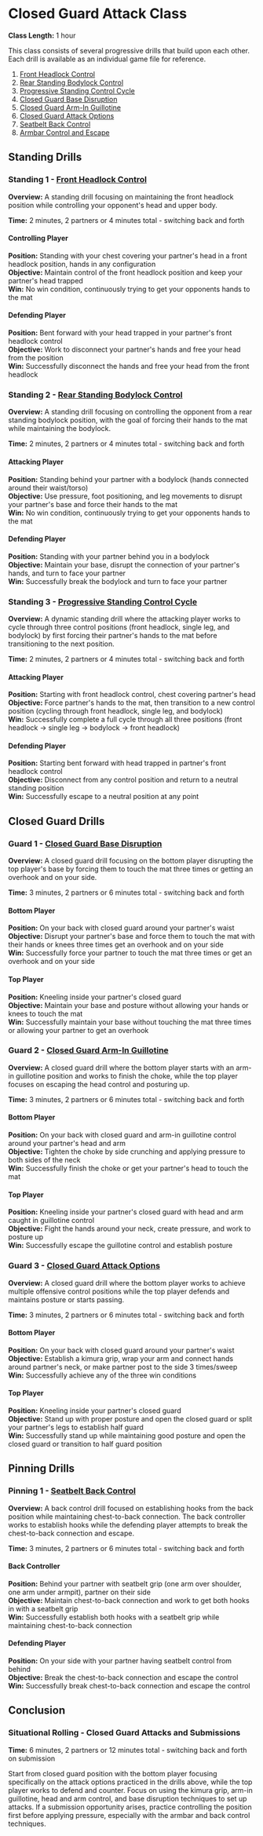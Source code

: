 # Closed Guard Attack Class
**Class Length:** 1 hour

This class consists of several progressive drills that build upon each other. Each drill is available as an individual game file for reference.

1. [Front Headlock Control](https://mennlo.github.io/grappling-games/md-viewer.html?file=games/standing/front-headlock-control.md)
2. [Rear Standing Bodylock Control](https://mennlo.github.io/grappling-games/md-viewer.html?file=games/standing/rear-standing-bodylock-control.md)
3. [Progressive Standing Control Cycle](https://mennlo.github.io/grappling-games/md-viewer.html?file=games/standing/progressive-standing-control-cycle.md)
4. [Closed Guard Base Disruption](https://mennlo.github.io/grappling-games/md-viewer.html?file=games/guard/closed/closed-guard-base-disruption.md)
4. [Closed Guard Arm-In Guillotine](https://mennlo.github.io/grappling-games/md-viewer.html?file=games/guard/closed/closed-guard-arm-in-guillotine.md)
5. [Closed Guard Attack Options](https://mennlo.github.io/grappling-games/md-viewer.html?file=games/guard/closed/closed-guard-attack-options.md)
6. [Seatbelt Back Control](https://mennlo.github.io/grappling-games/md-viewer.html?file=games/pinning/seatbelt-back-control.md)
7. [Armbar Control and Escape](https://mennlo.github.io/grappling-games/md-viewer.html?file=games/pinning/armbar-control-and-escape.md)

## Standing Drills

### Standing 1 - [Front Headlock Control](https://mennlo.github.io/grappling-games/md-viewer.html?file=games/standing/front-headlock-control.md)

**Overview:** A standing drill focusing on maintaining the front headlock position while controlling your opponent's head and upper body.

**Time:** 2 minutes, 2 partners or 4 minutes total - switching back and forth

#### Controlling Player
**Position:** Standing with your chest covering your partner's head in a front headlock position, hands in any configuration  
**Objective:** Maintain control of the front headlock position and keep your partner's head trapped  
**Win:** No win condition, continuously trying to get your opponents hands to the mat  

#### Defending Player
**Position:** Bent forward with your head trapped in your partner's front headlock control  
**Objective:** Work to disconnect your partner's hands and free your head from the position  
**Win:** Successfully disconnect the hands and free your head from the front headlock  

### Standing 2 - [Rear Standing Bodylock Control](https://mennlo.github.io/grappling-games/md-viewer.html?file=games/standing/rear-standing-bodylock-control.md)

**Overview:** A standing drill focusing on controlling the opponent from a rear standing bodylock position, with the goal of forcing their hands to the mat while maintaining the bodylock.

**Time:** 2 minutes, 2 partners or 4 minutes total - switching back and forth

#### Attacking Player
**Position:** Standing behind your partner with a bodylock (hands connected around their waist/torso)  
**Objective:** Use pressure, foot positioning, and leg movements to disrupt your partner's base and force their hands to the mat  
**Win:** No win condition, continuously trying to get your opponents hands to the mat

#### Defending Player
**Position:** Standing with your partner behind you in a bodylock  
**Objective:** Maintain your base, disrupt the connection of your partner's hands, and turn to face your partner  
**Win:** Successfully break the bodylock and turn to face your partner  

### Standing 3 - [Progressive Standing Control Cycle](https://mennlo.github.io/grappling-games/md-viewer.html?file=games/standing/progressive-standing-control-cycle.md)

**Overview:** A dynamic standing drill where the attacking player works to cycle through three control positions (front headlock, single leg, and bodylock) by first forcing their partner's hands to the mat before transitioning to the next position.

**Time:** 2 minutes, 2 partners or 4 minutes total - switching back and forth

#### Attacking Player
**Position:** Starting with front headlock control, chest covering partner's head  
**Objective:** Force partner's hands to the mat, then transition to a new control position (cycling through front headlock, single leg, and bodylock)  
**Win:** Successfully complete a full cycle through all three positions (front headlock → single leg → bodylock → front headlock)  

#### Defending Player
**Position:** Starting bent forward with head trapped in partner's front headlock control  
**Objective:** Disconnect from any control position and return to a neutral standing position  
**Win:** Successfully escape to a neutral position at any point  

## Closed Guard Drills

### Guard 1 - [Closed Guard Base Disruption](https://mennlo.github.io/grappling-games/md-viewer.html?file=games/guard/closed/closed-guard-base-disruption.md)

**Overview:** A closed guard drill focusing on the bottom player disrupting the top player's base by forcing them to touch the mat three times or getting an overhook and on your side.

**Time:** 3 minutes, 2 partners or 6 minutes total - switching back and forth

#### Bottom Player
**Position:** On your back with closed guard around your partner's waist  
**Objective:** Disrupt your partner's base and force them to touch the mat with their hands or knees three times get an overhook and on your side  
**Win:** Successfully force your partner to touch the mat three times or get an overhook and on your side

#### Top Player
**Position:** Kneeling inside your partner's closed guard  
**Objective:** Maintain your base and posture without allowing your hands or knees to touch the mat  
**Win:** Successfully maintain your base without touching the mat three times or allowing your partner to get an overhook

### Guard 2 - [Closed Guard Arm-In Guillotine](https://mennlo.github.io/grappling-games/md-viewer.html?file=games/guard/closed/closed-guard-arm-in-guillotine.md)

**Overview:** A closed guard drill where the bottom player starts with an arm-in guillotine position and works to finish the choke, while the top player focuses on escaping the head control and posturing up.

**Time:** 3 minutes, 2 partners or 6 minutes total - switching back and forth

#### Bottom Player
**Position:** On your back with closed guard and arm-in guillotine control around your partner's head and arm  
**Objective:** Tighten the choke by side crunching and applying pressure to both sides of the neck  
**Win:** Successfully finish the choke or get your partner's head to touch the mat  

#### Top Player
**Position:** Kneeling inside your partner's closed guard with head and arm caught in guillotine control  
**Objective:** Fight the hands around your neck, create pressure, and work to posture up  
**Win:** Successfully escape the guillotine control and establish posture  

### Guard 3 - [Closed Guard Attack Options](https://mennlo.github.io/grappling-games/md-viewer.html?file=games/guard/closed/closed-guard-attack-options.md)

**Overview:** A closed guard drill where the bottom player works to achieve multiple offensive control positions while the top player defends and maintains posture or starts passing.

**Time:** 3 minutes, 2 partners or 6 minutes total - switching back and forth

#### Bottom Player
**Position:** On your back with closed guard around your partner's waist  
**Objective:** Establish a kimura grip, wrap your arm and connect hands around partner's neck, or make partner post to the side 3 times/sweep  
**Win:** Successfully achieve any of the three win conditions

#### Top Player
**Position:** Kneeling inside your partner's closed guard  
**Objective:** Stand up with proper posture and open the closed guard or split your partner's legs to establish half guard  
**Win:** Successfully stand up while maintaining good posture and open the closed guard or transition to half guard position

## Pinning Drills

### Pinning 1 - [Seatbelt Back Control](https://mennlo.github.io/grappling-games/md-viewer.html?file=games/pinning/seatbelt-back-control.md)

**Overview:** A back control drill focused on establishing hooks from the back position while maintaining chest-to-back connection. The back controller works to establish hooks while the defending player attempts to break the chest-to-back connection and escape.

**Time:** 3 minutes, 2 partners or 6 minutes total - switching back and forth

#### Back Controller
**Position:** Behind your partner with seatbelt grip (one arm over shoulder, one arm under armpit), partner on their side  
**Objective:** Maintain chest-to-back connection and work to get both hooks in with a seatbelt grip  
**Win:** Successfully establish both hooks with a seatbelt grip while maintaining chest-to-back connection  

#### Defending Player
**Position:** On your side with your partner having seatbelt control from behind  
**Objective:** Break the chest-to-back connection and escape the control  
**Win:** Successfully break chest-to-back connection and escape the control  

## Conclusion

### Situational Rolling - Closed Guard Attacks and Submissions
**Time:** 6 minutes, 2 partners or 12 minutes total - switching back and forth on submission

Start from closed guard position with the bottom player focusing specifically on the attack options practiced in the drills above, while the top player works to defend and counter. Focus on using the kimura grip, arm-in guillotine, head and arm control, and base disruption techniques to set up attacks. If a submission opportunity arises, practice controlling the position first before applying pressure, especially with the armbar and back control techniques.
